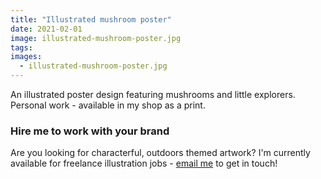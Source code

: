 ```yaml
---
title: "Illustrated mushroom poster"
date: 2021-02-01
image: illustrated-mushroom-poster.jpg
tags:
images:
  - illustrated-mushroom-poster.jpg
---
```


An illustrated poster design featuring mushrooms and little explorers. Personal work - available in my shop as a print.

### Hire me to work with your brand
Are you looking for characterful, outdoors themed artwork? I'm currently available for freelance illustration jobs - [email me](mailto:vicky@vickyhughes.co.uk) to get in touch!